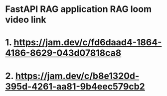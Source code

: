 # FastAPI RAG application RAG loom video link

# 1. https://jam.dev/c/fd6daad4-1864-4186-8629-043d07818ca8

# 2. https://jam.dev/c/b8e1320d-395d-4261-aa81-9b4eec579cb2